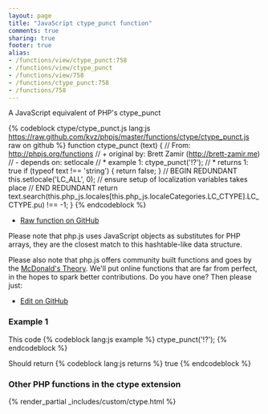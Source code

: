 ```yaml
---
layout: page
title: "JavaScript ctype_punct function"
comments: true
sharing: true
footer: true
alias:
- /functions/view/ctype_punct:758
- /functions/view/ctype_punct
- /functions/view/758
- /functions/ctype_punct:758
- /functions/758
---
```

<!-- Generated by Rakefile:build -->
A JavaScript equivalent of PHP's ctype_punct

{% codeblock ctype/ctype_punct.js lang:js https://raw.github.com/kvz/phpjs/master/functions/ctype/ctype_punct.js raw on github %}
function ctype_punct (text) {
  // From: http://phpjs.org/functions
  // +   original by: Brett Zamir (http://brett-zamir.me)
  // -    depends on: setlocale
  // *     example 1: ctype_punct('!?');
  // *     returns 1: true
  if (typeof text !== 'string') {
    return false;
  }
  // BEGIN REDUNDANT
  this.setlocale('LC_ALL', 0); // ensure setup of localization variables takes place
  // END REDUNDANT
  return text.search(this.php_js.locales[this.php_js.localeCategories.LC_CTYPE].LC_CTYPE.pu) !== -1;
}
{% endcodeblock %}

 - [Raw function on GitHub](https://github.com/kvz/phpjs/blob/master/functions/ctype/ctype_punct.js)

Please note that php.js uses JavaScript objects as substitutes for PHP arrays, they are 
the closest match to this hashtable-like data structure. 

Please also note that php.js offers community built functions and goes by the 
[McDonald's Theory](https://medium.com/what-i-learned-building/9216e1c9da7d). We'll put online 
functions that are far from perfect, in the hopes to spark better contributions. 
Do you have one? Then please just: 

 - [Edit on GitHub](https://github.com/kvz/phpjs/edit/master/functions/ctype/ctype_punct.js)

### Example 1
This code
{% codeblock lang:js example %}
ctype_punct('!?');
{% endcodeblock %}

Should return
{% codeblock lang:js returns %}
true
{% endcodeblock %}


### Other PHP functions in the ctype extension
{% render_partial _includes/custom/ctype.html %}
